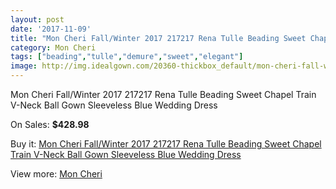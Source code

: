 ```yaml
---
layout: post
date: '2017-11-09'
title: "Mon Cheri Fall/Winter 2017 217217 Rena Tulle Beading Sweet Chapel Train V-Neck Ball Gown Sleeveless Blue Wedding Dress"
category: Mon Cheri
tags: ["beading","tulle","demure","sweet","elegant"]
image: http://img.idealgown.com/20360-thickbox_default/mon-cheri-fall-winter-2017-217217-rena-tulle-beading-sweet-chapel-train-v-neck-ball-gown-sleeveless-blue-wedding-dress.jpg
---
```

Mon Cheri Fall/Winter 2017 217217 Rena Tulle Beading Sweet Chapel Train V-Neck Ball Gown Sleeveless Blue Wedding Dress

On Sales: **$428.98**
<a href="https://www.idealgown.com/en/mon-cheri/7765-mon-cheri-fall-winter-2017-217217-rena-tulle-beading-sweet-chapel-train-v-neck-ball-gown-sleeveless-blue-wedding-dress.html"><amp-img layout="responsive" width="600" height="600" src="//img.idealgown.com/20360-thickbox_default/mon-cheri-fall-winter-2017-217217-rena-tulle-beading-sweet-chapel-train-v-neck-ball-gown-sleeveless-blue-wedding-dress.jpg" alt="Mon Cheri Fall/Winter 2017 217217 Rena Tulle Beading Sweet Chapel Train V-Neck Ball Gown Sleeveless Blue Wedding Dress 0" /></a>
<a href="https://www.idealgown.com/en/mon-cheri/7765-mon-cheri-fall-winter-2017-217217-rena-tulle-beading-sweet-chapel-train-v-neck-ball-gown-sleeveless-blue-wedding-dress.html"><amp-img layout="responsive" width="600" height="600" src="//img.idealgown.com/20364-thickbox_default/mon-cheri-fall-winter-2017-217217-rena-tulle-beading-sweet-chapel-train-v-neck-ball-gown-sleeveless-blue-wedding-dress.jpg" alt="Mon Cheri Fall/Winter 2017 217217 Rena Tulle Beading Sweet Chapel Train V-Neck Ball Gown Sleeveless Blue Wedding Dress 1" /></a>
<a href="https://www.idealgown.com/en/mon-cheri/7765-mon-cheri-fall-winter-2017-217217-rena-tulle-beading-sweet-chapel-train-v-neck-ball-gown-sleeveless-blue-wedding-dress.html"><amp-img layout="responsive" width="600" height="600" src="//img.idealgown.com/20363-thickbox_default/mon-cheri-fall-winter-2017-217217-rena-tulle-beading-sweet-chapel-train-v-neck-ball-gown-sleeveless-blue-wedding-dress.jpg" alt="Mon Cheri Fall/Winter 2017 217217 Rena Tulle Beading Sweet Chapel Train V-Neck Ball Gown Sleeveless Blue Wedding Dress 2" /></a>
<a href="https://www.idealgown.com/en/mon-cheri/7765-mon-cheri-fall-winter-2017-217217-rena-tulle-beading-sweet-chapel-train-v-neck-ball-gown-sleeveless-blue-wedding-dress.html"><amp-img layout="responsive" width="600" height="600" src="//img.idealgown.com/20362-thickbox_default/mon-cheri-fall-winter-2017-217217-rena-tulle-beading-sweet-chapel-train-v-neck-ball-gown-sleeveless-blue-wedding-dress.jpg" alt="Mon Cheri Fall/Winter 2017 217217 Rena Tulle Beading Sweet Chapel Train V-Neck Ball Gown Sleeveless Blue Wedding Dress 3" /></a>
<a href="https://www.idealgown.com/en/mon-cheri/7765-mon-cheri-fall-winter-2017-217217-rena-tulle-beading-sweet-chapel-train-v-neck-ball-gown-sleeveless-blue-wedding-dress.html"><amp-img layout="responsive" width="600" height="600" src="//img.idealgown.com/20361-thickbox_default/mon-cheri-fall-winter-2017-217217-rena-tulle-beading-sweet-chapel-train-v-neck-ball-gown-sleeveless-blue-wedding-dress.jpg" alt="Mon Cheri Fall/Winter 2017 217217 Rena Tulle Beading Sweet Chapel Train V-Neck Ball Gown Sleeveless Blue Wedding Dress 4" /></a>

Buy it: [Mon Cheri Fall/Winter 2017 217217 Rena Tulle Beading Sweet Chapel Train V-Neck Ball Gown Sleeveless Blue Wedding Dress](https://www.idealgown.com/en/mon-cheri/7765-mon-cheri-fall-winter-2017-217217-rena-tulle-beading-sweet-chapel-train-v-neck-ball-gown-sleeveless-blue-wedding-dress.html "Mon Cheri Fall/Winter 2017 217217 Rena Tulle Beading Sweet Chapel Train V-Neck Ball Gown Sleeveless Blue Wedding Dress")

View more: [Mon Cheri](https://www.idealgown.com/en/158-mon-cheri "Mon Cheri")